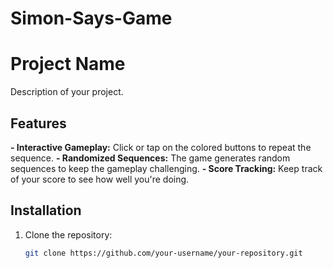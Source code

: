 # Simon-Says-Game
# Project Name

Description of your project.

## Features

**- Interactive Gameplay:** Click or tap on the colored buttons to repeat the sequence.
**- Randomized Sequences:** The game generates random sequences to keep the gameplay challenging.
**- Score Tracking:** Keep track of your score to see how well you're doing.


## Installation

1. Clone the repository:
   ```sh
   git clone https://github.com/your-username/your-repository.git
